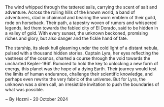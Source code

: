 
The wind whipped through the tattered sails, carrying the scent of salt and adventure.  Across the rolling hills of the known world, a band of adventurers, clad in chainmail and bearing the worn emblem of their guild, rode on horseback. Their path, a tapestry woven of rumors and whispered legends, led them towards the fabled city of El Dorado, said to be hidden in a valley of gold. With every sunset, the unknown beckoned, promising riches and glory, but also danger and the fickle hand of fate.

The starship, its sleek hull gleaming under the cold light of a distant nebula, pulsed with a thousand hidden stories. Captain Lyra, her eyes reflecting the vastness of the cosmos, charted a course through the void towards the uncharted Kepler-186f. Rumored to hold the key to unlocking a new form of energy, this planet was the hope of a dying Earth. Their journey would test the limits of human endurance, challenge their scientific knowledge, and perhaps even rewrite the very fabric of the universe. But for Lyra, the unknown was a siren call, an irresistible invitation to push the boundaries of what was possible. 

~ By Hozmi - 20 October 2024
